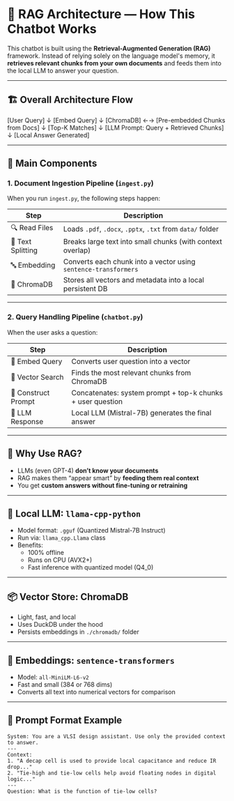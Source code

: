 # 🧠 RAG Architecture — How This Chatbot Works

This chatbot is built using the **Retrieval-Augmented Generation (RAG)** framework. Instead of relying solely on the language model's memory, it **retrieves relevant chunks from your own documents** and feeds them into the local LLM to answer your question.

---

## 🏗️ Overall Architecture Flow

[User Query]
↓
[Embed Query]
↓
[ChromaDB] ←→ [Pre-embedded Chunks from Docs]
↓
[Top-K Matches]
↓
[LLM Prompt: Query + Retrieved Chunks]
↓
[Local Answer Generated]

---

## 🔧 Main Components

### 1. **Document Ingestion Pipeline (`ingest.py`)**

When you run `ingest.py`, the following steps happen:

| Step | Description |
|------|-------------|
| 🔍 Read Files | Loads `.pdf`, `.docx`, `.pptx`, `.txt` from `data/` folder |
| 📃 Text Splitting | Breaks large text into small chunks (with context overlap) |
| 🔤 Embedding | Converts each chunk into a vector using `sentence-transformers` |
| 💾 ChromaDB | Stores all vectors and metadata into a local persistent DB |

---

### 2. **Query Handling Pipeline (`chatbot.py`)**

When the user asks a question:

| Step | Description |
|------|-------------|
| 🧠 Embed Query | Converts user question into a vector |
| 📡 Vector Search | Finds the most relevant chunks from ChromaDB |
| 🧩 Construct Prompt | Concatenates: system prompt + top-k chunks + user question |
| 🦙 LLM Response | Local LLM (Mistral-7B) generates the final answer |

---

## 🤖 Why Use RAG?

- LLMs (even GPT-4) **don’t know your documents**
- RAG makes them “appear smart” by **feeding them real context**
- You get **custom answers without fine-tuning or retraining**

---

## 🧠 Local LLM: `llama-cpp-python`

- Model format: `.gguf` (Quantized Mistral-7B Instruct)
- Run via: `llama_cpp.Llama` class
- Benefits:
  - 100% offline
  - Runs on CPU (AVX2+)
  - Fast inference with quantized model (Q4_0)

---

## 📦 Vector Store: ChromaDB

- Light, fast, and local
- Uses DuckDB under the hood
- Persists embeddings in `./chromadb/` folder

---

## 🔡 Embeddings: `sentence-transformers`

- Model: `all-MiniLM-L6-v2`
- Fast and small (384 or 768 dims)
- Converts all text into numerical vectors for comparison

---

## 🧪 Prompt Format Example

```text
System: You are a VLSI design assistant. Use only the provided context to answer.
---
Context:
1. "A decap cell is used to provide local capacitance and reduce IR drop..."
2. "Tie-high and tie-low cells help avoid floating nodes in digital logic..."
---
Question: What is the function of tie-low cells?
